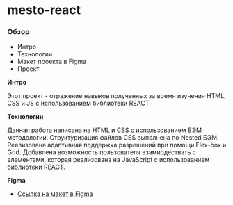 # mesto-react
### Обзор
* Интро
* Технологии
* Макет проекта в Figma
* Проект

**Интро**

Этот проект - отражение навыков полученных за время изучения HTML, CSS и JS с использованием библиотеки REACT

**Технологии**

Данная работа написана на HTML и CSS с использованием БЭМ методологии.
Структуризация файлов CSS выполнена по Nested БЭМ.
Реализована адаптивная поддержка разрешений при помощи Flex-box и Grid.
Добавлена возможность пользователя взамиодествать с элементами, 
которая реализована на JavaScript с использованием библиотеки REACT.

**Figma**

* [Ссылка на макет в Figma](https://www.figma.com/file/2cn9N9jSkmxD84oJik7xL7/JavaScript.-Sprint-4?node-id=0%3A1)